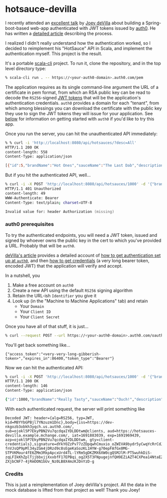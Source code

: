 # hotsauce-devilla

I recently attended an [excellent talk](https://www.meetup.com/tampa-jug/events/295033023/)
by [Joey deVilla](https://www.globalnerdy.com/) 
about building a Spring-boot-based web-app authenticated with JWT tokens issued by [auth0](https://auth0.com/).
He has written a [detailed article](https://auth0.com/blog/build-and-secure-an-api-with-spring-boot/) describing the process.

I realized I didn't really understand how the authentication worked, so I decided
to reimplement his "HotSauce" API in Scala, and implement the authentication myself.
This project is the result.

It's a portable [scala-cli](https://scala-cli.virtuslab.org/) project.
To run it, clone the repository, and in the top level directory type:

```zsh
% scala-cli run . -- https://<your-auth0-domain>.auth0.com/pem
```

The application requires as its single command-line argument
the URL of a certificate in pem format, from which an RSA public
key can be read to decode the `RS256`-signed [JWT tokens](https://jwt.io/)
that will be the application's authentication credentials.
`auth0` provides a domain for each "tenant", from which among blessings
you can download the certificate with the public key they use to
sign the JWT tokens they will issue for your application. See [below](#auth0-prerequisites)
for information on getting started with `auth0` if you'd like to try this app.

Once you run the server, you can hit the unauthenticated
API immediately:

```zsh
% % curl -i 'http://localhost:8080/api/hotsauces/?desc=All'
HTTP/1.1 200 OK
content-length: 558
Content-Type: application/json

[{"id":5,"brandName":"Hot Ones","sauceName":"The Last Dab","description":"More than simple mouth burn, Pepper X singes your soul. Starting with a pleasant burn in the mouth, the heat passes quickly, lulling you into a false confidence. You take another bite, enjoying the mustard and spice flavours. This would be great on jerk chicken, or Indian food! But then, WHAM! All of a sudden your skin goes cold and your stomach goes hot, and you realize the power of X.","url":"https://www.saucemania.com.au/hot-ones-the-last-dab-hot-sauce-148ml/","heat":1000000}]
```

But if you hit the authenticated API, well...

```zsh
% curl -i -X POST 'http://localhost:8080/api/hotsauces/1000' -d '{"brandName":"Really Tasty","sauceName":"Ouch!","description":"This one will hurt your mouth.","url":"https://dev.null/","heat":9000000}' 
HTTP/1.1 401 Unauthorized
content-length: 49
WWW-Authenticate: Bearer
Content-Type: text/plain; charset=UTF-8

Invalid value for: header Authorization (missing)
```

### auth0 prerequisites

To try the authenticated endpoints, you will need a JWT token, issued and signed by
whoever owns the public key in the cert to which you've provided a URL.
Probably that will be `auth0`.

[deVilla's article](https://auth0.com/blog/build-and-secure-an-api-with-spring-boot/) provides a detailed account of 
[how to get authentication set up at `auth0`](https://auth0.com/blog/build-and-secure-an-api-with-spring-boot/#Setting-Up-API-Authentication-on-the-Auth0-Side),
and then [how to get credentials](https://auth0.com/blog/build-and-secure-an-api-with-spring-boot/#Trying-Out-the-Secured-API) 
(a very long bearer token, encoded JWT) that the application will verify and accept.

In a nutshell, you 

1. Make a free account on `auth0`
2. Create a new API using the default `RS256` signing algorithm
3. Retain the URL-ish `Identifier` you give it
4. Look up (in the "Machine to Machine Applications" tab) and retain
   - Your `Domain`
   - Your `Client ID`
   - Your `Client Secret`

Once you have all of that stuff, it is just...

```zsh
% curl --request POST --url https://<your-auth0-domain>.auth0.com/oauth/token --header 'content-type: application/json' --data '{"client_id": "<your-client-id>","client_secret": "<your-client-secret>","audience": "<your-URL-ish-identifier>","grant_type": "client_credentials"}'
```

You'll get back something like...

```
{"access_token":"<very-very-long-gibberish-token>","expires_in":86400,"token_type":"Bearer"}
```

Now we can hit the authenticated API:

```zsh
% curl -i -X POST 'http://localhost:8080/api/hotsauces/1000' -d '{"brandName":"Really Tasty","sauceName":"Ouch!","description":"This one will hurt your mouth.","url":"https://dev.null/","heat":9000000}' -H "authorization: Bearer <very-very-long-gibberish-token>"
HTTP/1.1 200 OK
content-length: 146
Content-Type: application/json

{"id":1000,"brandName":"Really Tasty","sauceName":"Ouch!","description":"This one will hurt your mouth.","url":"https://dev.null/","heat":9000000}
```

With each authenticated request, the server will print something like
```
Decoded JWT: header={alg=RS256, typ=JWT, kid=M8YYbGPBjl7YNzuzm1Dnc},body={iss=https://dev-nkgozb3obkh3yqch.us.auth0.com/, sub=ojokl5P7EkyPBN2Vu7qcdqaIYDLDDtwm@clients, aud=https://hotsauces-devilla.example.mchange.com/, iat=1691883039, exp=1691969439, azp=ojokl5P7EkyPBN2Vu7qcdqaIYDLDDtwm, gty=client-credentials},signature=dYkYOZzPv77zZDpqwhCmuxio_oZWIVA9bydr5yCwqYcRrCdJRZW_bNzgHufI4LLM-fnVJsQP9pMl34yZGm4jDRzd9c8sEgeKaSozKL1HYW-g70epFAfGx0MG-STPVKMour4fE6ZMm3RkpApcxUrd4TL-lYRm5gDKZMX6XW0cgQSMJlM-PT5wuhkDiS-zqLFIkKhZplTjjbbxjjXxxbfF17EPBqi_og2X5T3FNpugejnfQH9EZiAZT4CXPea14NtaE2c3aZY0ivQPYn2bkoaV5WWwjGECsYP_e_HkA1rI994xv-ZXjbCNF7-4jRmOON1bUv_Nz0LB8X4mzKJDnYzD-g
```

### Credits

This is just a reimplementation of Joey deVilla's project.
All the data in the mock database is lifted from that project as well!
Thank you Joey!